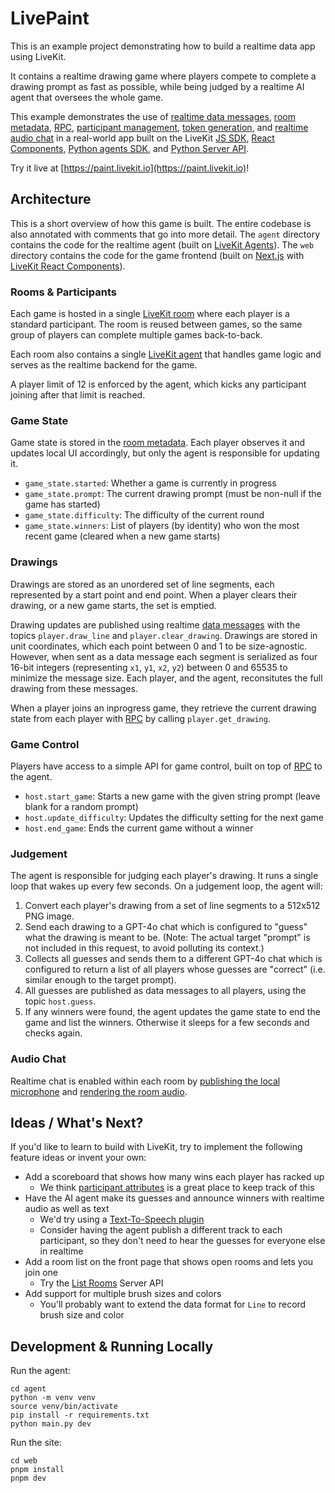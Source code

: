 # LivePaint

This is an example project demonstrating how to build a realtime data app using LiveKit.

It contains a realtime drawing game where players compete to complete a drawing prompt as fast as possible, while being judged by a realtime AI agent that oversees the whole game. 

This example demonstrates the use of [realtime data messages](https://docs.livekit.io/home/client/data/messages), [room metadata](https://docs.livekit.io/home/client/data/room-metadata/), [RPC](https://docs.livekit.io/home/client/data/rpc/), [participant management](https://docs.livekit.io/home/server/managing-participants/), [token generation](https://docs.livekit.io/home/server/generating-tokens/), and [realtime audio chat](https://docs.livekit.io/home/client/tracks/) in a real-world app built on the LiveKit [JS SDK](https://github.com/livekit/client-sdk-js), [React Components](https://github.com/livekit/components-js), [Python agents SDK](https://github.com/livekit/agents), and [Python Server API](https://github.com/livekit/python-sdks).

Try it live at [https://paint.livekit.io](https://paint.livekit.io)!

## Architecture

This is a short overview of how this game is built. The entire codebase is also annotated with comments that go into more detail. The `agent` directory contains the code for the realtime agent (built on [LiveKit Agents](https://docs.livekit.io/agents)). The `web` directory contains the code for the game frontend (built on [Next.js](https://nextjs.org/) with [LiveKit React Components](https://github.com/livekit/components-js)).

### Rooms & Participants

Each game is hosted in a single [LiveKit room](https://docs.livekit.io/home/client/connect) where each player is a standard participant.  The room is reused between games, so the same group of players can complete multiple games back-to-back.

Each room also contains a single [LiveKit agent](https://docs.livekit.io/agents) that handles game logic and serves as the realtime backend for the game.

A player limit of 12 is enforced by the agent, which kicks any participant joining after that limit is reached.

### Game State

Game state is stored in the [room metadata](https://docs.livekit.io/home/client/data/room-metadata/). Each player observes it and updates local UI accordingly, but only the agent is responsible for updating it.

- `game_state.started`: Whether a game is currently in progress
- `game_state.prompt`: The current drawing prompt (must be non-null if the game has started)
- `game_state.difficulty`: The difficulty of the current round
- `game_state.winners`: List of players (by identity) who won the most recent game (cleared when a new game starts)


### Drawings

Drawings are stored as an unordered set of line segments, each represented by a start point and end point. When a player clears their drawing, or a new game starts, the set is emptied.

Drawing updates are published using realtime [data messages](https://docs.livekit.io/home/client/data/messages) with the topics `player.draw_line` and `player.clear_drawing`. Drawings are stored in unit coordinates, which each point between 0 and 1 to be size-agnostic. However, when sent as a data message each segment is serialized as four 16-bit integers (representing `x1`, `y1`, `x2`, `y2`) between 0 and 65535 to minimize the message size. Each player, and the agent, reconsitutes the full drawing from these messages.

When a player joins an inprogress game, they retrieve the current drawing state from each player with [RPC](https://docs.livekit.io/home/client/data/rpc) by calling `player.get_drawing`.

### Game Control

Players have access to a simple API for game control, built on top of [RPC](https://docs.livekit.io/home/client/data/rpc) to the agent.

- `host.start_game`: Starts a new game with the given string prompt (leave blank for a random prompt)
- `host.update_difficulty`: Updates the difficulty setting for the next game
- `host.end_game`: Ends the current game without a winner

### Judgement

The agent is responsible for judging each player's drawing. It runs a single loop that wakes up every few seconds. On a judgement loop, the agent will:

1. Convert each player's drawing from a set of line segments to a 512x512 PNG image.
2. Send each drawing to a GPT-4o chat which is configured to "guess" what the drawing is meant to be. (Note: The actual target "prompt" is not included in this request, to avoid polluting its context.)
3. Collects all guesses and sends them to a different GPT-4o chat which is configured to return a list of all players whose guesses are "correct" (i.e. similar enough to the target prompt).
4. All guesses are published as data messages to all players, using the topic `host.guess`.
5. If any winners were found, the agent updates the game state to end the game and list the winners. Otherwise it sleeps for a few seconds and checks again.

### Audio Chat

Realtime chat is enabled within each room by [publishing the local microphone](https://docs.livekit.io/home/client/tracks/publish/) and [rendering the room audio](https://docs.livekit.io/reference/components/react/component/roomaudiorenderer/).

## Ideas / What's Next?

If you'd like to learn to build with LiveKit, try to implement the following feature ideas or invent your own:

- Add a scoreboard that shows how many wins each player has racked up
    - We think [participant attributes](https://docs.livekit.io/home/client/data/participant-attributes/) is a great place to keep track of this
- Have the AI agent make its guesses and announce winners with realtime audio as well as text
    - We'd try using a [Text-To-Speech plugin](https://docs.livekit.io/agents/plugins/#text-to-speech-tts)
    - Consider having the agent publish a different track to each participant, so they don't need to hear the guesses for everyone else in realtime
- Add a room list on the front page that shows open rooms and lets you join one
    - Try the [List Rooms](https://docs.livekit.io/home/server/managing-rooms/#list-rooms) Server API
- Add support for multiple brush sizes and colors
    - You'll probably want to extend the data format for `Line` to record brush size and color


## Development & Running Locally

Run the agent:

```
cd agent
python -m venv venv
source venv/bin/activate
pip install -r requirements.txt
python main.py dev
```

Run the site:

```
cd web
pnpm install
pnpm dev
```
